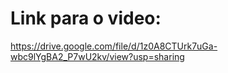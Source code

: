 # Link para o video:
https://drive.google.com/file/d/1z0A8CTUrk7uGa-wbc9lYgBA2_P7wU2kv/view?usp=sharing